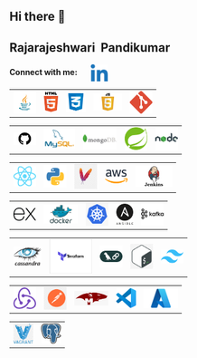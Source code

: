 ## Hi there 👋

<!--
**Rajarajeshwaripandikumar/Rajarajeshwaripandikumar** is a ✨ _special_ ✨ repository because its `README.md` (this file) appears on your GitHub profile.

Here are some ideas to get you started:

- 🔭 I’m currently working on ...
- 🌱 I’m currently learning ...
- 👯 I’m looking to collaborate on ...
- 🤔 I’m looking for help with ...
- 💬 Ask me about ...
- 📫 How to reach me: ...
- 😄 Pronouns: ...
- ⚡ Fun fact: ...
-->

<b>Rajarajeshwari &nbsp;Pandikumar</b>
--------


<b> Connect with me:</b> &nbsp;&nbsp;&nbsp;&nbsp;  <a href="https://www.linkedin.com/in/rajarajeshwari-pandikumar-744592339" target="blank">
  <img align="center" img src="./assets/Linkedin.png" alt="Linkedin" width="30"/>



<table>
  <tr align="center">
    <td><img src="./assets/Java.png" width="40"/></td>
    <td><img src="./assets/Html.png" width="25"/></td>
    <td><img src="./assets/CSS.png" width="35"/></td>
    <td><img src="./assets/JS.png" width="50"/></td>
    <td><img src="./assets/Git.png" width="40"/></td></table>
    <table>
    <td><img src="./assets/GitHub.png" width="40"/></td>
   <td><img src="./assets/MYSql.png" alt="MYSql" width="55"/></td> 
  <td><img src="./assets/MongoDB.png" alt="MongoDB" width="60"/></td>
  <td><img src="./assets/SpringBoot.png" alt="SpringBoot" width="40"/></td>
<td><img src="./assets/NodeJS.png" alt="NodeJS" width="40"/></td>
</table>
<table><td><img src="./assets/React.png" alt="React" width="40"/></td>
 <td><img src="./assets/Python.png" alt="Python" width="40"/></td>
<td><img src="./assets/Apache Maven.png" alt="Apache Maven" width="40"/></td>
<td><img src="./assets/AWS.png" alt="AWS" width="40"/></td>
<td><img src="./assets/Jenkins.png" alt="Jenkins" width="65"/></td>
</table>

  <table><td><img src="./assets/Express.png" alt="Express" width="40"/></td>
<td><img src="./assets/Docker.png" alt="Docker" width="60"/></td>
<td><img src="./assets/Kubernetes.png" alt="Kubernetes" width="40"/></td>
<td><img src="./assets/Ansible.png" alt="Ansible" width="30"/></td>
  <td><img src="./assets/Kafka.png" alt="Kafka" width="40"/></td>
</table>
<table><td><img src="./assets/Cassandra.png" alt="Cassandra" width="50"/></td>
  <td><img src="./assets/Terraform.png" alt="Terraform" width="75"/></td>
<td><img src="./assets/Langchain.png" alt="Langchain" width="40"/></td>
<td><img src="./assets/Bash.png" alt="Bash" width="40"/></td>
<td><img src="./assets/Tailwind CSS.png" alt="Tailwind Css" width="40"/></td>
</table>
<table>
 <td><img src="./assets/Redux.png" alt="Redux" width="40"/></td>
<td><img src="./assets/Postman.png" alt="Postman" width="40"/></td>
<td><img src="./assets/Mongoose.png" alt="Mongoose" width="60"/></td>
<td><img src="./assets/VS Code.png" alt="VS Code" width="35"/></td>
 <td><img src="./assets/Azure.png" alt="Azure" width="60"/></td>
</table>
<table>
  <td><img src="./assets/Vagrant.png" alt="Vagrant" width="35"/></td>
 <td><img src="./assets/Postgre SQL.png" alt="Postgre SQL" width="35"/></td>
  </tr>
</table>


